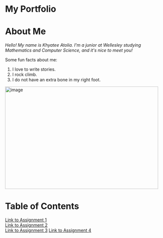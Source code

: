 # My Portfolio

# About Me
*Hello! My name is Khyatee Atolia. I'm a junior at Wellesley studying Mathematics and Computer Science, and it's nice to meet you!*

Some fun facts about me:
1. I love to write stories.
2. I rock climb.
3. I do not have an extra bone in my right foot. 

<img width="500" height="334" alt="image" src="https://github.com/user-attachments/assets/a421f7e4-dfa6-4184-ab04-880bc65199a4" />



# Table of Contents
[Link to Assignment 1](assignments/assignment1.md)  
[Link to Assignment 2](assignments/assignment2.md)  
[Link to Assignment 3](assignments/assignment3.md)
[Link to Assignment 4](assignments/assignment4.md)


